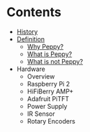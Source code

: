 # Contents
* [History](https://github.com/project-owner/Peppy/wiki/history)
* [Definition](https://github.com/project-owner/Peppy/wiki/Definition)
    * [Why Peppy?](https://github.com/project-owner/Peppy/wiki/Definition#why)
    * [What is Peppy?](https://github.com/project-owner/Peppy/wiki/Definition#what)
    * [What is not Peppy?](https://github.com/project-owner/Peppy/wiki/Definition#whatnot)
* Hardware
    * Overview
    * Raspberry Pi 2
    * HiFiBerry AMP+
    * Adafruit PiTFT
    * Power Supply
    * IR Sensor
    * Rotary Encoders
